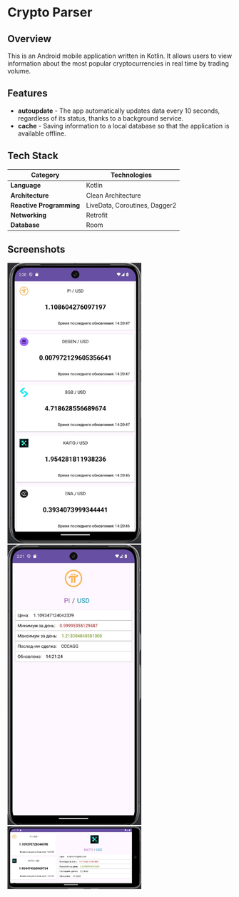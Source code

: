 # Crypto Parser

## Overview
This is an Android mobile application written in Kotlin. It allows users to view information about the most popular cryptocurrencies in real time by trading volume.

## Features
- **autoupdate** - The app automatically updates data every 10 seconds, regardless of its status, thanks to a background service.
- **cache** - Saving information to a local database so that the application is available offline.

## Tech Stack
| **Category**             | **Technologies**                  |
|--------------------------|-----------------------------------|
| **Language**             | Kotlin                            |
| **Architecture**         | Clean Architecture                |
| **Reactive Programming** | LiveData, Coroutines, Dagger2|
| **Networking**          | Retrofit                          |
| **Database**            | Room                             |


## Screenshots
<img src="screenshots/screen1.jpg" width="300">

<img src="screenshots/screen2.jpg" width="300">

<img src="screenshots/screen3.jpg" width="300">
